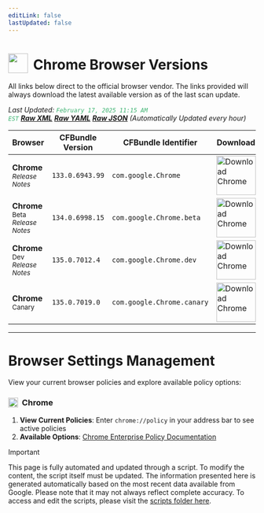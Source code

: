 ```yaml
---
editLink: false
lastUpdated: false
---
```


# <img src="/images/chrome.png" style="height: 40px; display: inline-block; margin-right: 4px; vertical-align: text-bottom;"> Chrome Browser Versions

<span class="extra-small">All links below direct to the official browser vendor. The links provided will always download the latest available version as of the last scan update.</span>

<span class="extra-small">_Last Updated: <code style="color : mediumseagreen">February 17, 2025 11:15 AM EST</code> [**_Raw XML_**](https://github.com/cocopuff2u/BOFA/blob/main/latest_chrome_files/chrome_latest_versions.xml) [**_Raw YAML_**](https://github.com/cocopuff2u/BOFA/blob/main/latest_chrome_files/chrome_latest_versions.yaml) [**_Raw JSON_**](https://github.com/cocopuff2u/BOFA/blob/main/latest_chrome_files/chrome_latest_versions.json) (Automatically Updated every hour)_</span>

| **Browser** | **CFBundle Version** | **CFBundle Identifier** | **Download** |
|------------|-------------------|---------------------|------------|
| **Chrome** <br><a href="https://chromereleases.googleblog.com/" style="text-decoration: none;"><small>_Release Notes_</small></a> | `133.0.6943.99` | `com.google.Chrome` | <a href="https://dl.google.com/chrome/mac/stable/accept_tos%3Dhttps%253A%252F%252Fwww.google.com%252Fintl%252Fen_ph%252Fchrome%252Fterms%252F%26_and_accept_tos%3Dhttps%253A%252F%252Fpolicies.google.com%252Fterms/googlechrome.pkg"><img src="/images/chrome.png" alt="Download Chrome" width="80"></a> |
| **Chrome** <sup>Beta</sup> <br><a href="https://chromereleases.googleblog.com/search/label/Beta%20updates" style="text-decoration: none;"><small>_Release Notes_</small></a> | `134.0.6998.15` | `com.google.Chrome.beta` | <a href="https://dl.google.com/chrome/mac/beta/accept_tos%3Dhttps%253A%252F%252Fwww.google.com%252Fintl%252Fen_ph%252Fchrome%252Fterms%252F%26_and_accept_tos%3Dhttps%253A%252F%252Fpolicies.google.com%252Fterms/googlechrome.pkg"><img src="/images/chrome_beta.png" alt="Download Chrome" width="80"></a> |
| **Chrome** <sup>Dev</sup> <br><a href="https://chromereleases.googleblog.com/search/label/Dev%20updates" style="text-decoration: none;"><small>_Release Notes_</small></a> | `135.0.7012.4` | `com.google.Chrome.dev` | <a href="https://dl.google.com/chrome/mac/universal/dev/googlechromedev.dmg"><img src="/images/chrome_dev.png" alt="Download Chrome" width="80"></a> |
| **Chrome** <sup>Canary</sup> | `135.0.7019.0` | `com.google.Chrome.canary` | <a href="https://dl.google.com/chrome/mac/universal/canary/googlechromecanary.dmg"><img src="/images/chrome_canary.png" alt="Download Chrome" width="80"></a> |

---

# Browser Settings Management

View your current browser policies and explore available policy options:

### <img src="/images/chrome.png" style="height: 20px; display: inline-block; margin-right: 4px; vertical-align: text-bottom;"> Chrome
1. **View Current Policies**: Enter `chrome://policy` in your address bar to see active policies
2. **Available Options**: [Chrome Enterprise Policy Documentation](https://chromeenterprise.google/policies/)

> [!IMPORTANT]
> This page is fully automated and updated through a script. To modify the content, the script itself must be updated. The information presented here is generated automatically based on the most recent data available from Google. Please note that it may not always reflect complete accuracy. To access and edit the scripts, please visit the [scripts folder here](https://github.com/cocopuff2u/MOFA_WEBSITE/tree/main/update_readme_scripts).
